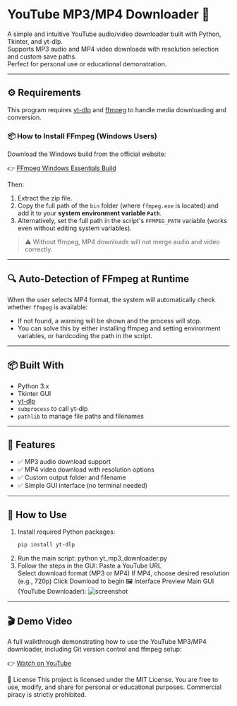 # YouTube MP3/MP4 Downloader 🎵

A simple and intuitive YouTube audio/video downloader built with Python, Tkinter, and yt-dlp.  
Supports MP3 audio and MP4 video downloads with resolution selection and custom save paths.  
Perfect for personal use or educational demonstration.

---

## ⚙️ Requirements

This program requires [yt-dlp](https://github.com/yt-dlp/yt-dlp) and [ffmpeg](https://ffmpeg.org/) to handle media downloading and conversion.

### 📦 How to Install FFmpeg (Windows Users)

Download the Windows build from the official website:

👉 [FFmpeg Windows Essentials Build](https://www.gyan.dev/ffmpeg/builds/ffmpeg-release-essentials.zip)

Then:

1. Extract the zip file.
2. Copy the full path of the `bin` folder (where `ffmpeg.exe` is located) and add it to your **system environment variable `Path`**.
3. Alternatively, set the full path in the script's `FFMPEG_PATH` variable (works even without editing system variables).

> ⚠️ Without ffmpeg, MP4 downloads will not merge audio and video correctly.

---

## 🔍 Auto-Detection of FFmpeg at Runtime

When the user selects MP4 format, the system will automatically check whether `ffmpeg` is available:

- If not found, a warning will be shown and the process will stop.
- You can solve this by either installing ffmpeg and setting environment variables, or hardcoding the path in the script.

---

## 📦 Built With

- Python 3.x
- Tkinter GUI
- [yt-dlp](https://github.com/yt-dlp/yt-dlp)
- `subprocess` to call yt-dlp
- `pathlib` to manage file paths and filenames

---

## 🌟 Features

- ✅ MP3 audio download support
- ✅ MP4 video download with resolution options
- ✅ Custom output folder and filename
- ✅ Simple GUI interface (no terminal needed)

---

## 🚀 How to Use

1. Install required Python packages:
   ```bash
   pip install yt-dlp
2. Run the main script:
   python yt_mp3_downloader.py
3. Follow the steps in the GUI:
   Paste a YouTube URL  
   Select download format (MP3 or MP4)
   If MP4, choose desired resolution (e.g., 720p)
   Click Download to begin
🖼️ Interface Preview
Main GUI (YouTube Downloader):
![screenshot](screenshot.png)

---

## 🎬 Demo Video

A full walkthrough demonstrating how to use the YouTube MP3/MP4 downloader, including Git version control and ffmpeg setup:

👉 [Watch on YouTube](https://youtu.be/Pww479_sxQk)

📄 License
This project is licensed under the MIT License.
You are free to use, modify, and share for personal or educational purposes. Commercial piracy is strictly prohibited.
